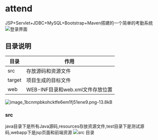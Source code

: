 ﻿# attend
JSP+Servlet+JDBC+MySQL+Bootstrap+Maven搭建的一个简单的考勤系统
![登录界面][1]

## 目录说明
|目录|作用|
|--|--|
|src|存放源码和资源文件|
|target|项目生成的目标文件|
|web|WEB-INF目录和web.xml文件存放位置|
![image_1bcnmpbkohcktfe6em1fj51ene9.png-13.8kB][2]
### src
java目录下是所有Java源码,resources存放资源文件,test目录下是测试源码,webapp下是jsp页面和前端资源
![src 目录][3]


  [1]: http://static.zybuluo.com/danerlt/u96sl90kt7et23wb2sc5bao2/image_1bcnm2ivpspinqq1d2s21h75d9.png
  [2]: http://static.zybuluo.com/danerlt/x5cog2vq8g7ssnwg3delrm98/image_1bcnmpbkohcktfe6em1fj51ene9.png
  [3]: http://static.zybuluo.com/danerlt/bgbyqeg97qc24m8ux9lfxpxs/image_1bcnn3t7i1lhe1sphpj81csn1lrr1j.png